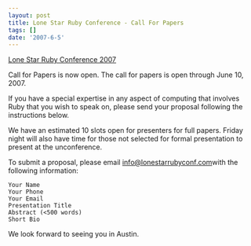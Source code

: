 ```yaml
---
layout: post
title: Lone Star Ruby Conference - Call For Papers
tags: []
date: '2007-6-5'
---
```

 [Lone Star Ruby Conference 2007](http://lonestarrubyconf.com)

Call for Papers is now open. The call for papers is open through June 10, 2007.

If you have a special expertise in any aspect of computing that involves Ruby that you wish to speak on, please send your proposal following the instructions below.

We have an estimated 10 slots open for presenters for full papers. Friday night will also have time for those not selected for formal presentation to present at the unconference.

To submit a proposal, please email [info@lonestarrubyconf.com](mailto:info@lonestarrubyconf.com)with the following information:

    Your Name
    Your Phone
    Your Email
    Presentation Title
    Abstract (<500 words)
    Short Bio

We look forward to seeing you in Austin.


